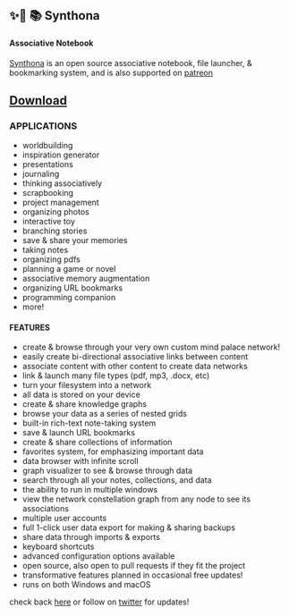 ## ✨🌈 📚 Synthona
#### Associative Notebook

[Synthona](https://synthona.itch.io/synthona) is an open source associative notebook, file launcher, & bookmarking system, and is also supported on [patreon](https://www.patreon.com/yarnpoint)
## [Download](https://synthona.itch.io/synthona)

### APPLICATIONS
- worldbuilding
- inspiration generator
- presentations
- journaling
- thinking associatively
- scrapbooking
- project management
- organizing photos
- interactive toy
- branching stories
- save & share your memories
- taking notes
- organizing pdfs
- planning a game or novel
- associative memory augmentation
- organizing URL bookmarks
- programming companion
- more!

#### FEATURES
- create & browse through your very own custom mind palace network!
- easily create bi-directional associative links between content
- associate content with other content to create data networks
- link & launch many file types (pdf, mp3, .docx, etc)
- turn your filesystem into a network
- all data is stored on your device
- create & share knowledge graphs
- browse your data as a series of nested grids
- built-in rich-text note-taking system
- save & launch URL bookmarks
- create & share collections of information
- favorites system, for emphasizing important data
- data browser with infinite scroll
- graph visualizer to see & browse through data
- search through all your notes, collections, and data
- the ability to run in multiple windows
- view the network constellation graph from any node to see its associations
- multiple user accounts
- full 1-click user data export for making & sharing backups
- share data through imports & exports
- keyboard shortcuts
- advanced configuration options available
- open source, also open to pull requests if they fit the project
- transformative features planned in occasional free updates!
- runs on both Windows and macOS 

check back [here](https://synthona.itch.io/synthona) or follow on [twitter](https://twitter.com/synthona) for updates!

